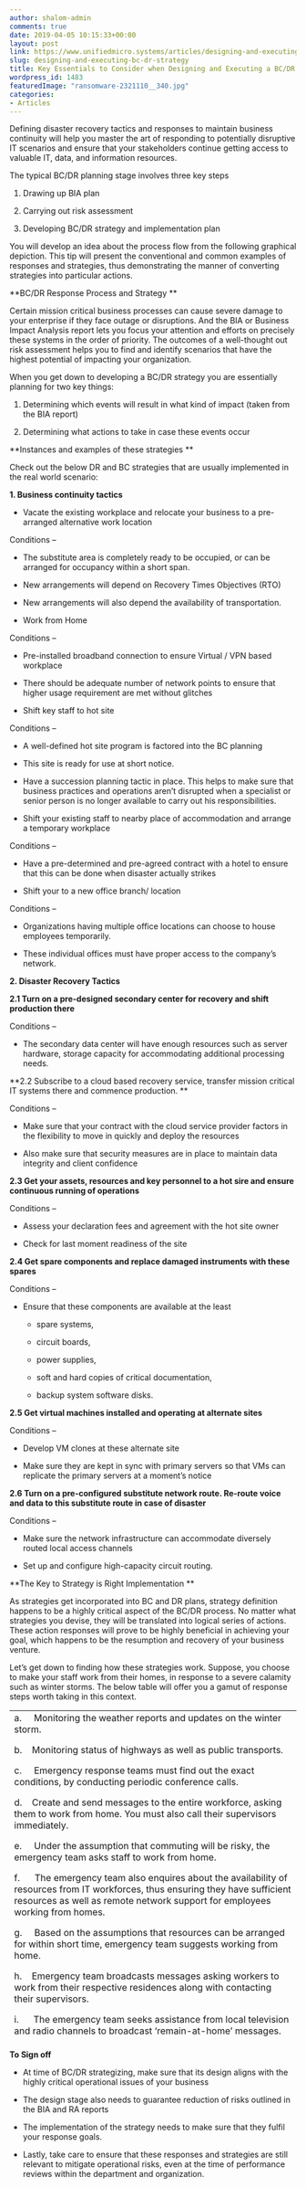 ```yaml
---
author: shalom-admin
comments: true
date: 2019-04-05 10:15:33+00:00
layout: post
link: https://www.unifiedmicro.systems/articles/designing-and-executing-bc-dr-strategy/
slug: designing-and-executing-bc-dr-strategy
title: Key Essentials to Consider when Designing and Executing a BC/DR Strategy
wordpress_id: 1483
featuredImage: "ransomware-2321110__340.jpg"
categories:
- Articles
---
```


Defining disaster recovery tactics and responses to maintain business continuity will help you master the art of responding to potentially disruptive IT scenarios and ensure that your stakeholders continue getting access to valuable IT, data, and information resources.

The typical BC/DR planning stage involves three key steps



 	
  1. Drawing up BIA plan

 	
  2. Carrying out risk assessment

 	
  3. Developing BC/DR strategy and implementation plan


You will develop an idea about the process flow from the following graphical depiction. This tip will present the conventional and common examples of responses and strategies, thus demonstrating the manner of converting strategies into particular actions.



**BC/DR Response Process and Strategy **

Certain mission critical business processes can cause severe damage to your enterprise if they face outage or disruptions. And the BIA or Business Impact Analysis report lets you focus your attention and efforts on precisely these systems in the order of priority. The outcomes of a well-thought out risk assessment helps you to find and identify scenarios that have the highest potential of impacting your organization.

When you get down to developing a BC/DR strategy you are essentially planning for two key things:



 	
  1. Determining which events will result in what kind of impact (taken from the BIA report)

 	
  2. Determining what actions to take in case these events occur




**Instances and examples of these strategies **

Check out the below DR and BC strategies that are usually implemented in the real world scenario:



**1. Business continuity tactics**



 	
  * Vacate the existing workplace and relocate your business to a pre-arranged alternative work location


Conditions –

 	
  * The substitute area is completely ready to be occupied, or can be arranged for occupancy within a short span.

 	
  * New arrangements will depend on Recovery Times Objectives (RTO)

 	
  * New arrangements will also depend the availability of transportation.

 	
  * Work from Home


Conditions –

 	
  * Pre-installed broadband connection to ensure Virtual / VPN based workplace

 	
  * There should be adequate number of network points to ensure that higher usage requirement are met without glitches

 	
  * Shift key staff to hot site


Conditions –

 	
  * A well-defined hot site program is factored into the BC planning

 	
  * This site is ready for use at short notice.

 	
  * Have a succession planning tactic in place. This helps to make sure that business practices and operations aren’t disrupted when a specialist or senior person is no longer available to carry out his responsibilities.

 	
  * Shift your existing staff to nearby place of accommodation and arrange a temporary workplace


Conditions –

 	
  * Have a pre-determined and pre-agreed contract with a hotel to ensure that this can be done when disaster actually strikes

 	
  * Shift your to a new office branch/ location


Conditions –

 	
  * Organizations having multiple office locations can choose to house employees temporarily.

 	
  * These individual offices must have proper access to the company’s network.




**2. Disaster Recovery Tactics**

**2.1 Turn on a pre-designed secondary center for recovery and shift production there**

Conditions –



 	
  * The secondary data center will have enough resources such as server hardware, storage capacity for accommodating additional processing needs.




**2.2 Subscribe to a cloud based recovery service, transfer mission critical IT systems there and commence production. **

Conditions –



 	
  * Make sure that your contract with the cloud service provider factors in the flexibility to move in quickly and deploy the resources

 	
  * Also make sure that security measures are in place to maintain data integrity and client confidence




**2.3 Get your assets, resources and key personnel to a hot sire and ensure continuous running of operations**

Conditions –



 	
  * Assess your declaration fees and agreement with the hot site owner

 	
  * Check for last moment readiness of the site




**2.4 Get spare components and replace damaged instruments with these spares**

Conditions –



 	
  * Ensure that these components are available at the least

 	
    * spare systems,

 	
    * circuit boards,

 	
    * power supplies,

 	
    * soft and hard copies of critical documentation,

 	
    * backup system software disks.







**2.5 Get virtual machines installed and operating at alternate sites**

Conditions –



 	
  * Develop VM clones at these alternate site

 	
  * Make sure they are kept in sync with primary servers so that VMs can replicate the primary servers at a moment’s notice




**2.6 Turn on a pre-configured substitute network route. Re-route voice and data to this substitute route in case of disaster**

Conditions –



 	
  * Make sure the network infrastructure can accommodate diversely routed local access channels

 	
  * Set up and configure high-capacity circuit routing.




**The Key to Strategy is Right Implementation **

As strategies get incorporated into BC and DR plans, strategy definition happens to be a highly critical aspect of the BC/DR process. No matter what strategies you devise, they will be translated into logical series of actions. These action responses will prove to be highly beneficial in achieving your goal, which happens to be the resumption and recovery of your business venture.

Let’s get down to finding how these strategies work. Suppose, you choose to make your staff work from their homes, in response to a severe calamity such as winter storms. The below table will offer you a gamut of response steps worth taking in this context.
<table width="877" style="height: 578px;" >
<tbody >
<tr >

<td width="501" >a.     Monitoring the weather reports and updates on the winter storm.

b.    Monitoring status of highways as well as public transports.

c.     Emergency response teams must find out the exact conditions, by conducting periodic conference calls.

d.    Create and send messages to the entire workforce, asking them to work from home. You must also call their supervisors immediately.

e.     Under the assumption that commuting will be risky, the emergency team asks staff to work from home.

f.      The emergency team also enquires about the availability of resources from IT workforces, thus ensuring they have sufficient resources as well as remote network support for employees working from homes.

g.     Based on the assumptions that resources can be arranged for within short time, emergency team suggests working from home.

h.    Emergency team broadcasts messages asking workers to work from their respective residences along with contacting their supervisors.

i.      The emergency team seeks assistance from local television and radio channels to broadcast ‘remain-at-home’ messages.

j.      The team posts the same message on Twitter or Facebook.

k.    Emergency response group monitors the activities of the storm and keeps staff and other organizations updated on the matter.
</td>
</tr>
</tbody>
</table>


**To Sign off**



 	
  * At time of BC/DR strategizing, make sure that its design aligns with the highly critical operational issues of your business

 	
  * The design stage also needs to guarantee reduction of risks outlined in the BIA and RA reports

 	
  * The implementation of the strategy needs to make sure that they fulfil your response goals.

 	
  * Lastly, take care to ensure that these responses and strategies are still relevant to mitigate operational risks, even at the time of performance reviews within the department and organization.


